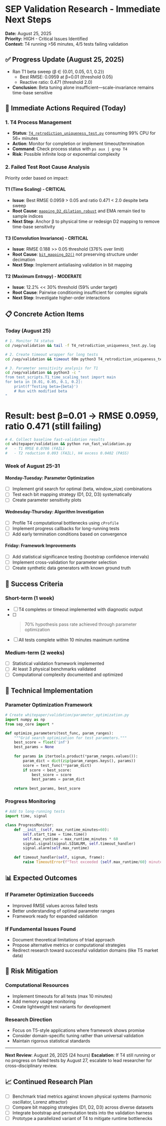# SEP Validation Research - Immediate Next Steps

**Date:** August 25, 2025  
**Priority:** HIGH - Critical Issues Identified  
**Context:** T4 running >56 minutes, 4/5 tests failing validation

## ✅ Progress Update (August 25, 2025)

- Ran T1 beta sweep (β ∈ {0.01, 0.05, 0.1, 0.2})
  - Best RMSE: 0.0959 at β=0.01 (threshold 0.05)
  - Reactive ratio: 0.471 (threshold 2.0)
- **Conclusion**: Beta tuning alone insufficient—scale-invariance remains time-base sensitive

## 🚨 Immediate Actions Required (Today)

### 1. T4 Process Management
- **Status**: [`T4_retrodiction_uniqueness_test.py`](whitepaper/validation/test_scripts/T4_retrodiction_uniqueness_test.py) consuming 99% CPU for 56+ minutes
- **Action**: Monitor for completion or implement timeout/termination
- **Command**: Check process status with `ps aux | grep T4`
- **Risk**: Possible infinite loop or exponential complexity

### 2. Failed Test Root Cause Analysis
Priority order based on impact:

#### T1 (Time Scaling) - CRITICAL
- **Issue**: Best RMSE 0.0959 > 0.05 and ratio 0.471 < 2.0 despite beta sweep
- **Root Cause**: [`mapping_D2_dilation_robust`](whitepaper/validation/test_scripts/T1_time_scaling_test.py) and EMA remain tied to sample indices
- **Next Step**: Anchor β to physical time or redesign D2 mapping to remove time-base sensitivity

#### T3 (Convolution Invariance) - CRITICAL  
- **Issue**: RMSE 0.188 >> 0.05 threshold (376% over limit)
- **Root Cause**: [`bit_mapping_D2()`](whitepaper/validation/sep_core.py:72) not preserving structure under decimation
- **Next Step**: Implement antialiasing validation in bit mapping

#### T2 (Maximum Entropy) - MODERATE
- **Issue**: 12.2% << 30% threshold (59% under target)  
- **Root Cause**: Pairwise conditioning insufficient for complex signals
- **Next Step**: Investigate higher-order interactions

## 📋 Concrete Action Items

### Today (August 25)
```bash
# 1. Monitor T4 status
cd /sep/validation && tail -f T4_retrodiction_uniqueness_test.py.log

# 2. Create timeout wrapper for long tests  
cd /sep/validation && timeout 60m python3 T4_retrodiction_uniqueness_test.py

# 3. Parameter sensitivity analysis for T1
cd /sep/validation && python3 -c "
from test_scripts.T1_time_scaling_test import main
for beta in [0.01, 0.05, 0.1, 0.2]:
    print(f'Testing beta={beta}')
    # Run with modified beta
"
```
# Result: best β=0.01 → RMSE 0.0959, ratio 0.471 (still failing)

```bash
# 4. Collect baseline fast-validation results
cd whitepaper/validation && python run_fast_validation.py
#   - T1 RMSE 0.0786 (FAIL)
#   - T2 reduction 0.093 (FAIL), H4 excess 0.0402 (PASS)
```

### Week of August 25-31

#### Monday-Tuesday: Parameter Optimization
- [ ] Implement grid search for optimal (beta, window_size) combinations
- [ ] Test each bit mapping strategy (D1, D2, D3) systematically
- [ ] Create parameter sensitivity plots

#### Wednesday-Thursday: Algorithm Investigation
- [ ] Profile T4 computational bottlenecks using `cProfile`
- [ ] Implement progress callbacks for long-running tests
- [ ] Add early termination conditions based on convergence

#### Friday: Framework Improvements
- [ ] Add statistical significance testing (bootstrap confidence intervals)
- [ ] Implement cross-validation for parameter selection
- [ ] Create synthetic data generators with known ground truth

## 🎯 Success Criteria

### Short-term (1 week)
- [ ] T4 completes or timeout implemented with diagnostic output
- [ ] >70% hypothesis pass rate achieved through parameter optimization
- [ ] All tests complete within 10 minutes maximum runtime

### Medium-term (2 weeks)  
- [ ] Statistical validation framework implemented
- [ ] At least 3 physical benchmarks validated
- [ ] Computational complexity documented and optimized

## 🔧 Technical Implementation

### Parameter Optimization Framework
```python
# Create whitepaper/validation/parameter_optimization.py
import numpy as np
from sep_core import *

def optimize_parameters(test_func, param_ranges):
    """Grid search optimization for test parameters."""
    best_score = float('inf')
    best_params = None
    
    for params in itertools.product(*param_ranges.values()):
        param_dict = dict(zip(param_ranges.keys(), params))
        score = test_func(**param_dict)
        if score < best_score:
            best_score = score
            best_params = param_dict
    
    return best_params, best_score
```

### Progress Monitoring
```python
# Add to long-running tests
import time, signal

class ProgressMonitor:
    def __init__(self, max_runtime_minutes=60):
        self.start_time = time.time()
        self.max_runtime = max_runtime_minutes * 60
        signal.signal(signal.SIGALRM, self.timeout_handler)
        signal.alarm(self.max_runtime)
    
    def timeout_handler(self, signum, frame):
        raise TimeoutError(f"Test exceeded {self.max_runtime/60} minute limit")
```

## 📊 Expected Outcomes

### If Parameter Optimization Succeeds
- Improved RMSE values across failed tests
- Better understanding of optimal parameter ranges
- Framework ready for expanded validation

### If Fundamental Issues Found  
- Document theoretical limitations of triad approach
- Propose alternative metrics or computational strategies
- Redirect research toward successful validation domains (like T5 market data)

## 🚫 Risk Mitigation

### Computational Resources
- Implement timeouts for all tests (max 10 minutes)
- Add memory usage monitoring
- Create lightweight test variants for development

### Research Direction
- Focus on T5-style applications where framework shows promise
- Consider domain-specific tuning rather than universal validation
- Maintain rigorous statistical standards

---

**Next Review**: August 26, 2025 (24 hours)
**Escalation**: If T4 still running or no progress on failed tests by August 27, escalate to lead researcher for cross-disciplinary review.

## 📈 Continued Research Plan
- [ ] Benchmark triad metrics against known physical systems (harmonic oscillator, Lorenz attractor)
- [ ] Compare bit mapping strategies (D1, D2, D3) across diverse datasets
- [ ] Integrate bootstrap and permutation tests into the validation harness
- [ ] Prototype a parallelized variant of T4 to mitigate runtime bottlenecks
